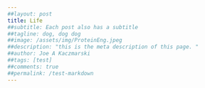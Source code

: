 ```yaml
---
##layout: post
title: Life
##subtitle: Each post also has a subtitle
##tagline: dog, dog dog
##image: /assets/img/ProteinEng.jpeg
##description: "this is the meta description of this page. "
##author: Joe A Kaczmarski
##tags: [test]
##comments: true
##permalink: /test-markdown
---
```

